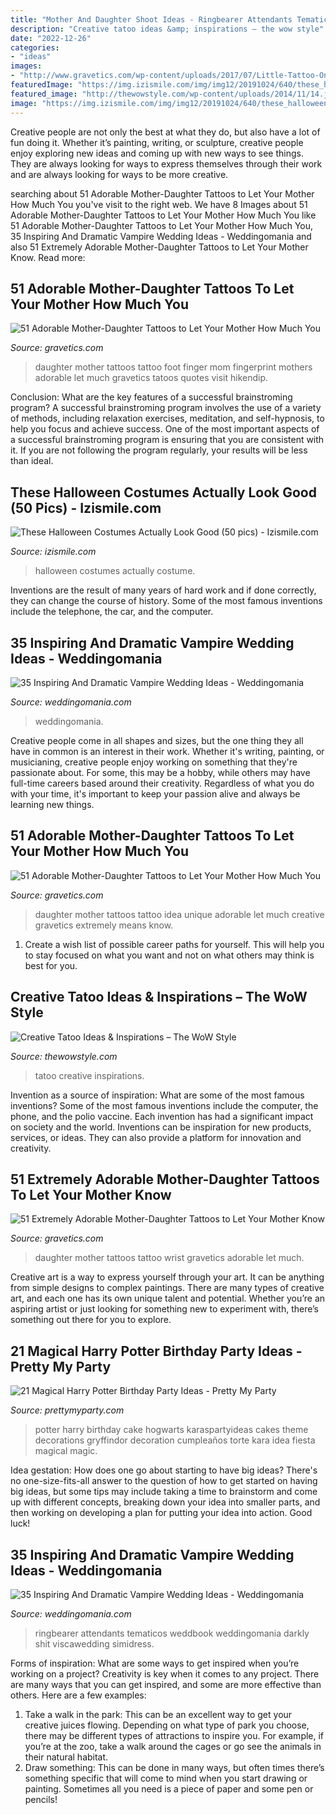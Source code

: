 ```yaml
---
title: "Mother And Daughter Shoot Ideas - Ringbearer Attendants Tematicos Weddbook Weddingomania Darkly Shit Viscawedding Simidress"
description: "Creative tatoo ideas &amp; inspirations – the wow style"
date: "2022-12-26"
categories:
- "ideas"
images:
- "http://www.gravetics.com/wp-content/uploads/2017/07/Little-Tattoo-On-Wrist.jpg"
featuredImage: "https://img.izismile.com/img/img12/20191024/640/these_halloween_costumes_actually_look_good_640_high_12.jpg"
featured_image: "http://thewowstyle.com/wp-content/uploads/2014/11/14.jpeg"
image: "https://img.izismile.com/img/img12/20191024/640/these_halloween_costumes_actually_look_good_640_high_12.jpg"
---
```



Creative people are not only the best at what they do, but also have a lot of fun doing it. Whether it’s painting, writing, or sculpture, creative people enjoy exploring new ideas and coming up with new ways to see things. They are always looking for ways to express themselves through their work and are always looking for ways to be more creative.

	

		
searching about 51 Adorable Mother-Daughter Tattoos to Let Your Mother How Much You you've visit to the right web. We have 8 Images about 51 Adorable Mother-Daughter Tattoos to Let Your Mother How Much You like 51 Adorable Mother-Daughter Tattoos to Let Your Mother How Much You, 35 Inspiring And Dramatic Vampire Wedding Ideas - Weddingomania and also 51 Extremely Adorable Mother-Daughter Tattoos to Let Your Mother Know. Read more:
		
    
## 51 Adorable Mother-Daughter Tattoos To Let Your Mother How Much You

<img loading=lazy src="https://www.gravetics.com/wp-content/uploads/2017/07/Finger-Print-Mother-Daughter-Tattoo-On-Foot.jpg" onerror="this.onerror=null;this.src='https://tse4.mm.bing.net/th?id=OIP.--J0rJrQbl25hTZPZe1DJQHaHa&amp;pid=15.1';" alt="51 Adorable Mother-Daughter Tattoos to Let Your Mother How Much You">

_Source: gravetics.com_

>daughter mother tattoos tattoo foot finger mom fingerprint mothers adorable let much gravetics tatoos quotes visit hikendip. 

	

Conclusion: What are the key features of a successful brainstroming program?
A successful brainstroming program involves the use of a variety of methods, including relaxation exercises, meditation, and self-hypnosis, to help you focus and achieve success. One of the most important aspects of a successful brainstroming program is ensuring that you are consistent with it. If you are not following the program regularly, your results will be less than ideal.

    
## These Halloween Costumes Actually Look Good (50 Pics) - Izismile.com

<img loading=lazy src="https://img.izismile.com/img/img12/20191024/640/these_halloween_costumes_actually_look_good_640_high_12.jpg" onerror="this.onerror=null;this.src='https://tse3.mm.bing.net/th?id=OIP.ULoDwwXZ7zMJolzkS8gO5gHaMc&amp;pid=15.1';" alt="These Halloween Costumes Actually Look Good (50 pics) - Izismile.com">

_Source: izismile.com_

>halloween costumes actually costume. 

	

Inventions are the result of many years of hard work and if done correctly, they can change the course of history. Some of the most famous inventions include the telephone, the car, and the computer.

    
## 35 Inspiring And Dramatic Vampire Wedding Ideas - Weddingomania

<img loading=lazy src="https://i.weddingomania.com/inspiring-and-dramatic-vampire-wedding-ideas-28.jpg" onerror="this.onerror=null;this.src='https://tse3.mm.bing.net/th?id=OIP.GqHAEnGfOpxqY2eiiSlLmgHaJ4&amp;pid=15.1';" alt="35 Inspiring And Dramatic Vampire Wedding Ideas - Weddingomania">

_Source: weddingomania.com_

>weddingomania. 

	

Creative people come in all shapes and sizes, but the one thing they all have in common is an interest in their work. Whether it's writing, painting, or musicianing, creative people enjoy working on something that they're passionate about. For some, this may be a hobby, while others may have full-time careers based around their creativity. Regardless of what you do with your time, it's important to keep your passion alive and always be learning new things.

    
## 51 Adorable Mother-Daughter Tattoos To Let Your Mother How Much You

<img loading=lazy src="https://www.gravetics.com/wp-content/uploads/2017/07/Creative-Mother-Daughter-Tattoo-Idea.jpg" onerror="this.onerror=null;this.src='https://tse1.mm.bing.net/th?id=OIP.DvA5oJYI4j1Ve3CSZ2q1dwHaHa&amp;pid=15.1';" alt="51 Adorable Mother-Daughter Tattoos to Let Your Mother How Much You">

_Source: gravetics.com_

>daughter mother tattoos tattoo idea unique adorable let much creative gravetics extremely means know. 

	

1. Create a wish list of possible career paths for yourself. This will help you to stay focused on what you want and not on what others may think is best for you. 

    
## Creative Tatoo Ideas &amp; Inspirations – The WoW Style

<img loading=lazy src="http://thewowstyle.com/wp-content/uploads/2014/11/14.jpeg" onerror="this.onerror=null;this.src='https://tse2.mm.bing.net/th?id=OIP.UL9dlUbc53fllodU7ZX24gHaKv&amp;pid=15.1';" alt="Creative Tatoo Ideas &amp; Inspirations – The WoW Style">

_Source: thewowstyle.com_

>tatoo creative inspirations. 

	

Invention as a source of inspiration: What are some of the most famous inventions?
Some of the most famous inventions include the computer, the phone, and the polio vaccine. Each invention has had a significant impact on society and the world. Inventions can be inspiration for new products, services, or ideas. They can also provide a platform for innovation and creativity.

    
## 51 Extremely Adorable Mother-Daughter Tattoos To Let Your Mother Know

<img loading=lazy src="http://www.gravetics.com/wp-content/uploads/2017/07/Little-Tattoo-On-Wrist.jpg" onerror="this.onerror=null;this.src='https://tse1.mm.bing.net/th?id=OIP.uNVGALFj5TsxN5dKb1VeZQHaJ4&amp;pid=15.1';" alt="51 Extremely Adorable Mother-Daughter Tattoos to Let Your Mother Know">

_Source: gravetics.com_

>daughter mother tattoos tattoo wrist gravetics adorable let much. 

	

Creative art is a way to express yourself through your art. It can be anything from simple designs to complex paintings. There are many types of creative art, and each one has its own unique talent and potential. Whether you’re an aspiring artist or just looking for something new to experiment with, there’s something out there for you to explore.

    
## 21 Magical Harry Potter Birthday Party Ideas - Pretty My Party

<img loading=lazy src="https://www.prettymyparty.com/wp-content/uploads/2017/07/harry-potter-birthday-cake-e1500691012615.jpg" onerror="this.onerror=null;this.src='https://tse1.mm.bing.net/th?id=OIP.qj0zmbtx7daxmAVyMjfIOQHaLH&amp;pid=15.1';" alt="21 Magical Harry Potter Birthday Party Ideas - Pretty My Party">

_Source: prettymyparty.com_

>potter harry birthday cake hogwarts karaspartyideas cakes theme decorations gryffindor decoration cumpleaños torte kara idea fiesta magical magic. 

	

Idea gestation: How does one go about starting to have big ideas?
There's no one-size-fits-all answer to the question of how to get started on having big ideas, but some tips may include taking a time to brainstorm and come up with different concepts, breaking down your idea into smaller parts, and then working on developing a plan for putting your idea into action. Good luck!

    
## 35 Inspiring And Dramatic Vampire Wedding Ideas - Weddingomania

<img loading=lazy src="https://i.weddingomania.com/inspiring-and-dramatic-vampire-wedding-ideas-11-500x750.jpg" onerror="this.onerror=null;this.src='https://tse2.mm.bing.net/th?id=OIP.DWzJB8LOTFJRctQroXd0QAHaLH&amp;pid=15.1';" alt="35 Inspiring And Dramatic Vampire Wedding Ideas - Weddingomania">

_Source: weddingomania.com_

>ringbearer attendants tematicos weddbook weddingomania darkly shit viscawedding simidress. 

	

Forms of inspiration: What are some ways to get inspired when you’re working on a project?
Creativity is key when it comes to any project. There are many ways that you can get inspired, and some are more effective than others. Here are a few examples: 
1. Take a walk in the park: This can be an excellent way to get your creative juices flowing. Depending on what type of park you choose, there may be different types of attractions to inspire you. For example, if you’re at the zoo, take a walk around the cages or go see the animals in their natural habitat. 
2. Draw something: This can be done in many ways, but often times there’s something specific that will come to mind when you start drawing or painting. Sometimes all you need is a piece of paper and some pen or pencils!

